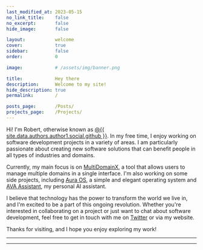 ```yaml
---
last_modified_at: 2023-05-15
no_link_title:    false 
no_excerpt:       false 
hide_image:       false

layout:           welcome
cover:            true
sidebar:          false
order:            0

image:            # /assets/img/banner.png

title:            Hey there
description:      Welcome to my site!
hide_description: true
permalink:        /

posts_page:       /Posts/
projects_page:    /Projects/
---
```


Hi! I'm Robert, otherwise known as [@{{ site.data.authors.author1.social.github }}]({{site.data.social.github.prepend}}{{site.data.authors.author1.social.github}}). In my free time, I enjoy working on software development projects in a variety of areas. I am particularly passionate about creating new software solutions that can benefit people in all types of industries and domains.

Currently, my main focus is on [MultiDomainX](https://ryvor.github.io/tag-multidomainx/), a tool that allows users to manage multiple domains in a single interface. I'm also working on some side projects, including [Aura OS](https://ryvor.github.io/tag-auraos), a simple and elegant operating system and [AVA Assistant](https://ryvor.github.io/tag-AVA), my personal AI assistant.

I believe that technology has the power to transform the world we live in, and I'm excited to be a part of this ongoing revolution. Whether you're interested in collaborating on a project or just want to chat about software development, feel free to get in touch with me on [Twitter]({{site.data.social.twitter.prepend}}{{site.data.authors.author1.social.twitter}}) or via my website.

Thanks for visiting, and I hope you enjoy exploring my work!

***

<!--posts-->

***

<!--projects-->